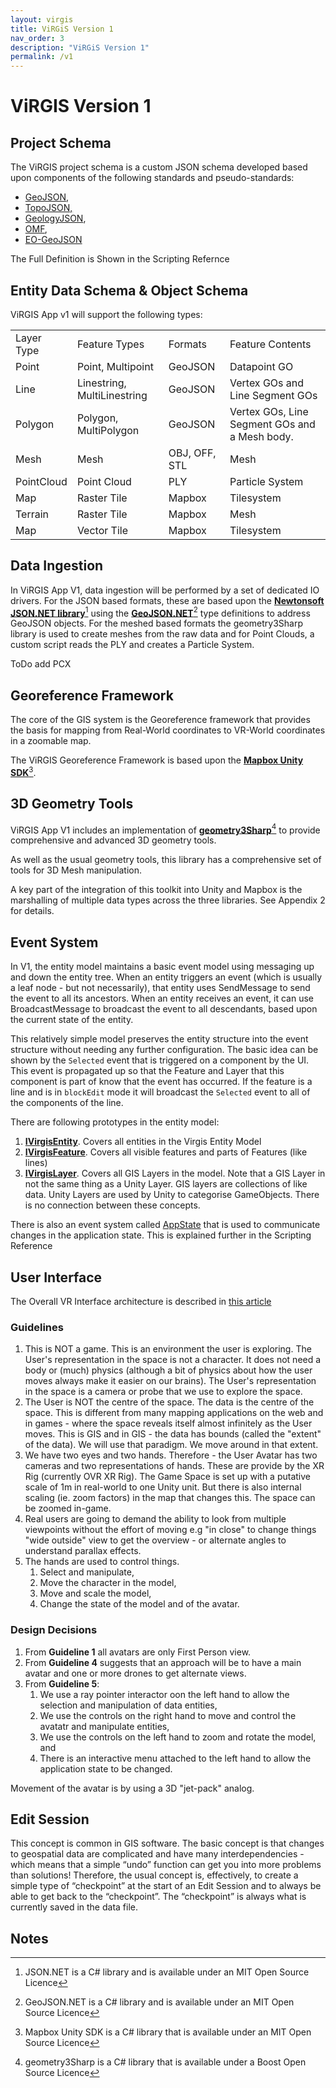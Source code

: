 ```yaml
---
layout: virgis
title: ViRGiS Version 1
nav_order: 3
description: "ViRGiS Version 1"
permalink: /v1
---
```


# ViRGIS Version 1

## ​Project Schema

The ViRGIS project schema is a custom JSON schema developed based upon components of the following standards and pseudo-standards:



*   [GeoJSON](https://tools.ietf.org/html/rfc7946),
*   [TopoJSON,](https://github.com/topojson/topojson-specification)
*   [GeologyJSON](https://blog.geomodelr.com/geological-json-a-format-to-share-geological-knowledge/),
*   [OMF](https://omf.readthedocs.io/en/latest/content/api.html),
*   [EO-GeoJSON](https://www.ogc.org/standards/eo-geojson)

The Full Definition is Shown in the Scripting Refernce


## ​Entity Data Schema & Object Schema

ViRGIS App v1 will support the following types:


<table>
  <tr>
   <td>Layer Type
   </td>
   <td>Feature Types
   </td>
   <td>Formats
   </td>
   <td>Feature Contents
   </td>
  </tr>
  <tr>
   <td>Point
   </td>
   <td>Point, Multipoint
   </td>
   <td>GeoJSON
   </td>
   <td>Datapoint GO
   </td>
  </tr>
  <tr>
   <td>Line
   </td>
   <td>Linestring, MultiLinestring
   </td>
   <td>GeoJSON
   </td>
   <td>Vertex GOs and Line  Segment GOs
   </td>
  </tr>
  <tr>
   <td>Polygon
   </td>
   <td>Polygon, MultiPolygon
   </td>
   <td>GeoJSON
   </td>
   <td>Vertex GOs, Line Segment GOs and a Mesh body.
   </td>
  </tr>
  <tr>
   <td>Mesh
   </td>
   <td>Mesh
   </td>
   <td>OBJ, OFF, STL
   </td>
   <td>Mesh
   </td>
  </tr>
  <tr>
   <td>PointCloud
   </td>
   <td>Point Cloud
   </td>
   <td>PLY
   </td>
   <td>Particle System
   </td>
  </tr>
  <tr>
   <td>Map
   </td>
   <td>Raster Tile 
   </td>
   <td>Mapbox
   </td>
   <td>Tilesystem
   </td>
  </tr>
  <tr>
   <td>Terrain
   </td>
   <td>Raster Tile
   </td>
   <td>Mapbox
   </td>
   <td>Mesh
   </td>
  </tr>
  <tr>
   <td>Map
   </td>
   <td>Vector Tile
   </td>
   <td>Mapbox
   </td>
   <td>Tilesystem
   </td>
  </tr>
</table>



## ​Data Ingestion

In ViRGIS App V1, data ingestion will be performed by a set of dedicated IO drivers. For the JSON based formats, these are based upon the **[Newtonsoft JSON.NET library](https://www.newtonsoft.com/json/help/html/Introduction.htm)**[^1] using the **[GeoJSON.NET](https://github.com/GeoJSON-Net/GeoJSON.Net)**[^2] type definitions to address GeoJSON objects. For the meshed based formats the geometry3Sharp library is used to create meshes from the raw data and for Point Clouds, a custom script reads the PLY and creates a Particle System.

ToDo add PCX 


## Georeference Framework

The core of the GIS system is the Georeference framework that provides the basis for mapping from Real-World coordinates to VR-World coordinates in a zoomable map.

The ViRGIS Georeference Framework is based upon the **[Mapbox Unity SDK](https://github.com/mapbox/mapbox-unity-sdk)**[^3].


## ​3D Geometry Tools

ViRGIS App V1 includes an implementation of **[geometry3Sharp](https://github.com/gradientspace/geometry3Sharp)**[^4] to provide comprehensive and advanced 3D geometry tools.

As well as the usual geometry tools, this library has a comprehensive set of tools for 3D Mesh manipulation.

A key part of the integration of this toolkit into Unity and Mapbox is the marshalling of multiple data types across the three libraries. See Appendix 2 for details.


## ​Event System

In V1, the entity model maintains a basic event model using messaging up and down the entity tree. When an entity triggers an event (which is usually a leaf node - but not necessarily), that entity uses SendMessage to send the event to all its ancestors. When an entity receives an event, it can use BroadcastMessage to broadcast the event to all descendants, based upon the current state of the entity.

This relatively simple model preserves the entity structure into the event structure without needing any further configuration. The basic idea can be shown by the `Selected` event that is triggered on a component by the UI. This event is propagated up so that the Feature and Layer that this component is part of know that the event has occurred. If the feature is a line and is in `blockEdit` mode it will broadcast the `Selected` event to all of the components of the line.

There are following prototypes in the entity model:



1. **[IVirgisEntity](../api/Virgis.IVirgisEntity.html)**. Covers all entities in the Virgis Entity Model
2. **[IVirgisFeature](../api/Virgis.IVirgisFeature.html)**. Covers all visible features and parts of Features (like lines)
3. **[IVirgisLayer](../api/Virgis.IVirgisLayer.html)**. Covers all GIS Layers in the model. Note that a GIS Layer in not the same thing as a Unity Layer. GIS layers are collections of like data. Unity Layers are used by Unity to categorise GameObjects. There is no connection between these concepts.

There is also an event system called [AppState](../api/Virgis.AppState.html) that is used to communicate changes in the application state. This is explained further in the Scripting Reference


## ​User Interface

The Overall VR Interface architecture is described in [this article](https://medium.com/runic-software/making-a-business-oriented-vr-interface-a42e37f3bbe4)


### ​Guidelines



1. This is NOT a game. This is an environment the user is exploring. The User's representation in the space is not a character. It does not need a body or (much) physics (although a bit of physics about how the user moves always make it easier on our brains). The User's representation in the space is a camera or probe that we use to explore the space.
2. The User is NOT the centre of the space. The data is the centre of the space. This is different from many mapping applications on the web and in games - where the space reveals itself almost infinitely as the User moves. This is GIS and in GIS - the data has bounds (called the "extent" of the data). We will use that paradigm. We move around in that extent.
3. We have two eyes and two hands. Therefore - the User Avatar has two cameras and two representations of hands. These are provide by the XR Rig (currently OVR XR Rig). The Game Space is set up with a putative scale of 1m in real-world to one Unity unit. But there is also internal scaling (ie. zoom factors) in the map that changes this. The space can be zoomed in-game.
4. Real users are going to demand the ability to look from multiple viewpoints without the effort of moving e.g "in close" to change things "wide outside" view to get the overview - or alternate angles to understand parallax effects. 
5. The hands are used to control things.
    1. Select and manipulate,
    2. Move the character in the model,
    3. Move and scale the model,
    4. Change the state of the model and of the avatar.


### ​Design Decisions

1. From **Guideline 1** all avatars are only First Person view.
2. From **Guideline 4** suggests that an approach will be to have a main avatar and one or more drones to get alternate views.
3. From **Guideline 5**:
    1. We use a ray pointer interactor oon the left hand to allow the selection and manipulation of data entities,
    2. We use the controls on the right hand to move and control the avatatr and manipulate entities,
    3. We use the controls on the left hand to zoom and rotate the model, and
    4. There is an interactive menu attached to the left hand to allow the application state to be changed.

Movement of the avatar is by using a 3D "jet-pack" analog.

## ​Edit Session

This concept is common in GIS software. The basic concept is that changes to geospatial data are complicated and have many interdependencies - which means that a simple “undo” function can get you into more problems than solutions! Therefore, the usual concept is, effectively, to create a simple type of “checkpoint” at the start of an Edit Session and to always be able to get back to the “checkpoint”. The “checkpoint” is always what is currently saved in the data file.


<!-- Footnotes themselves at the bottom. -->
## Notes

[^1]:
     JSON.NET is a C# library and is available under an MIT Open Source Licence

[^2]:
     GeoJSON.NET is a C# library and is available under an MIT Open Source Licence

[^3]:
     Mapbox Unity SDK is a C# library that is available under an MIT Open Source Licence 

[^4]:
     geometry3Sharp is a C# library that is available under a Boost Open Source Licence


